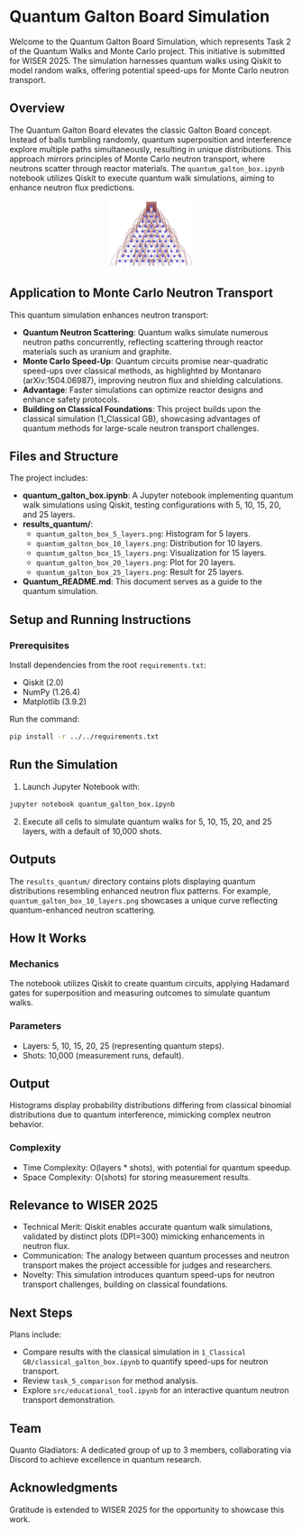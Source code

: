 # Quantum Galton Board Simulation

Welcome to the Quantum Galton Board Simulation, which represents Task 2 of the Quantum Walks and Monte Carlo project. This initiative is submitted for WISER 2025. The simulation harnesses quantum walks using Qiskit to model random walks, offering potential speed-ups for Monte Carlo neutron transport.

## Overview

The Quantum Galton Board elevates the classic Galton Board concept. Instead of balls tumbling randomly, quantum superposition and interference explore multiple paths simultaneously, resulting in unique distributions. This approach mirrors principles of Monte Carlo neutron transport, where neutrons scatter through reactor materials. The `quantum_galton_box.ipynb` notebook utilizes Qiskit to execute quantum walk simulations, aiming to enhance neutron flux predictions.

<p align="center">
  <img src="Quantum_Galton_Board.png" alt="Classical Galton Board Simulation" style="width:30%; height:auto;">
</p>

## Application to Monte Carlo Neutron Transport

This quantum simulation enhances neutron transport:

- **Quantum Neutron Scattering**: Quantum walks simulate numerous neutron paths concurrently, reflecting scattering through reactor materials such as uranium and graphite.
- **Monte Carlo Speed-Up**: Quantum circuits promise near-quadratic speed-ups over classical methods, as highlighted by Montanaro (arXiv:1504.06987), improving neutron flux and shielding calculations.
- **Advantage**: Faster simulations can optimize reactor designs and enhance safety protocols.
- **Building on Classical Foundations**: This project builds upon the classical simulation (1_Classical GB), showcasing advantages of quantum methods for large-scale neutron transport challenges.

## Files and Structure

The project includes:

- **quantum_galton_box.ipynb**: A Jupyter notebook implementing quantum walk simulations using Qiskit, testing configurations with 5, 10, 15, 20, and 25 layers.
- **results_quantum/**:
  - `quantum_galton_box_5_layers.png`: Histogram for 5 layers.
  - `quantum_galton_box_10_layers.png`: Distribution for 10 layers.
  - `quantum_galton_box_15_layers.png`: Visualization for 15 layers.
  - `quantum_galton_box_20_layers.png`: Plot for 20 layers.
  - `quantum_galton_box_25_layers.png`: Result for 25 layers.
- **Quantum_README.md**: This document serves as a guide to the quantum simulation.

## Setup and Running Instructions

### Prerequisites

Install dependencies from the root `requirements.txt`:

- Qiskit (2.0)
- NumPy (1.26.4)
- Matplotlib (3.9.2)

Run the command:

```bash
pip install -r ../../requirements.txt
```

## Run the Simulation

1. Launch Jupyter Notebook with:
```bash
jupyter notebook quantum_galton_box.ipynb
```
2. Execute all cells to simulate quantum walks for 5, 10, 15, 20, and 25 layers, with a default of 10,000 shots.

## Outputs

The `results_quantum/` directory contains plots displaying quantum distributions resembling enhanced neutron flux patterns. For example, `quantum_galton_box_10_layers.png` showcases a unique curve reflecting quantum-enhanced neutron scattering.

## How It Works

### Mechanics

The notebook utilizes Qiskit to create quantum circuits, applying Hadamard gates for superposition and measuring outcomes to simulate quantum walks.

### Parameters

- Layers: 5, 10, 15, 20, 25 (representing quantum steps).
- Shots: 10,000 (measurement runs, default).

## Output

Histograms display probability distributions differing from classical binomial distributions due to quantum interference, mimicking complex neutron behavior.

### Complexity

- Time Complexity: O(layers * shots), with potential for quantum speedup.
- Space Complexity: O(shots) for storing measurement results.

## Relevance to WISER 2025

- Technical Merit: Qiskit enables accurate quantum walk simulations, validated by distinct plots (DPI=300) mimicking enhancements in neutron flux.
- Communication: The analogy between quantum processes and neutron transport makes the project accessible for judges and researchers.
- Novelty: This simulation introduces quantum speed-ups for neutron transport challenges, building on classical foundations.

## Next Steps

Plans include:

- Compare results with the classical simulation in `1_Classical GB/classical_galton_box.ipynb` to quantify speed-ups for neutron transport.
- Review `task_5_comparison` for method analysis.
- Explore `src/educational_tool.ipynb` for an interactive quantum neutron transport demonstration.

## Team

Quanto Gladiators: A dedicated group of up to 3 members, collaborating via Discord to achieve excellence in quantum research.

## Acknowledgments

Gratitude is extended to WISER 2025 for the opportunity to showcase this work.


